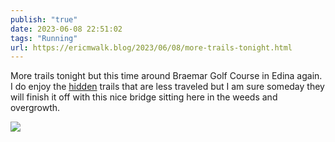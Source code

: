 ```yaml
---
publish: "true"
date: 2023-06-08 22:51:02
tags: "Running"
url: https://ericmwalk.blog/2023/06/08/more-trails-tonight.html
---
```


More trails tonight but this time around Braemar Golf Course in Edina again. I do enjoy the [hidden](https://strava.com/activities/9229958878) trails that are less traveled but I am sure someday they will finish it off with this nice bridge sitting here in the weeds and overgrowth.

![](https://ericmwalk.blog/uploads/2023/433f34f994.jpg)